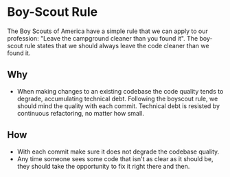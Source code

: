 Boy-Scout Rule
===

The Boy Scouts of America have a simple rule that we can apply to our profession: "Leave the campground cleaner than you found it". The boy-scout rule states that we should always leave the code cleaner than we found it.

## Why
- When making changes to an existing codebase the code quality tends to degrade, accumulating technical debt. Following the boyscout rule, we should mind the quality with each commit. Technical debt is resisted by continuous refactoring, no matter how small.

## How
- With each commit make sure it does not degrade the codebase quality.
- Any time someone sees some code that isn't as clear as it should be, they should take the opportunity to fix it right there and then.
